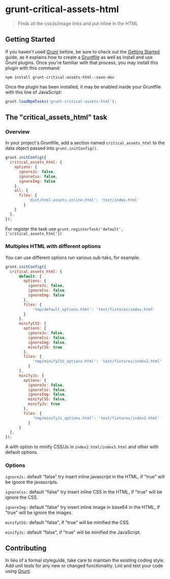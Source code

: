 # grunt-critical-assets-html

> Finds all the css/js/image links and put inline in the HTML

## Getting Started

If you haven't used [Grunt](http://gruntjs.com/) before, be sure to check out the [Getting Started](http://gruntjs.com/getting-started) guide, as it explains how to create a [Gruntfile](http://gruntjs.com/sample-gruntfile) as well as install and use Grunt plugins. Once you're familiar with that process, you may install this plugin with this command:

```shell
npm install grunt-critical-assets-html--save-dev
```

Once the plugin has been installed, it may be enabled inside your Gruntfile with this line of JavaScript:

```js
grunt.loadNpmTasks('grunt-critical-assets-html');
```

## The "critical_assets_html" task

### Overview
In your project's Gruntfile, add a section named `critical_assets_html` to the data object passed into `grunt.initConfig()`.

```js
grunt.initConfig({
  critical_assets_html: {
    options: {
      ignoreJs: false,
      ignoreCss: false,
      ignoreImg: false
    },
    all: {
      files: {
          'dist/html-assets-inline.html': 'test/index.html'
        }
    }
  },
});
```
For register the task use `grunt.registerTask('default', ['critical_assets_html'])`

### Multiples HTML with different options

You can use different options run various sub-taks, for example:

```js
grunt.initConfig({
  critical_assets_html: {
      default: {
        options: {
          ignoreJs: false,
          ignoreCss: false,
          ignoreImg: false
        },
        files: {
            'tmp/default_options.html': 'test/fixtures/index.html'
        }        
      },
      minifyCSS: {
        options: {
          ignoreJs: false,
          ignoreCss: false,
          ignoreImg: false,
          minifyCSS: true
        },
        files: {
            'tmp/minifyCSS_options.html': 'test/fixtures/index2.html'
          }        
      },
      minifyJs: {
        options: {
          ignoreJs: false,
          ignoreCss: false,
          ignoreImg: false,
          minifyCSS: false,
          minifyJs: true
        },
        files: {
            'tmp/minifyJs_options.html': 'test/fixtures/index3.html'
          }        
      }
  },
});
```
A with option to minify CSS/Js in `index2.html/index3.html` and other with default options.

### Options
`ignoreJs:` default "false" try insert inline javascript in the HTML, if "true" will be ignore the javascripts.

`ignoreCss:` default "false" try insert inline CSS in the HTML, if "true" will be ignore the CSS.

`ignoreImg:` default "false" try insert inline image in base64 in the HTML, if "true" will be ignore the images.

`minifyCSS:` default "false", if "true" will be minified the CSS.

`minifyJs:` default "false", if "true" will be minified the JavaScript.

## Contributing
In lieu of a formal styleguide, take care to maintain the existing coding style. Add unit tests for any new or changed functionality. Lint and test your code using [Grunt](http://gruntjs.com/).
